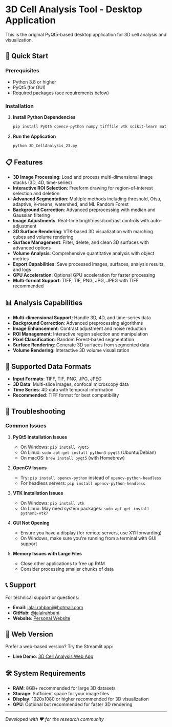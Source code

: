 # 3D Cell Analysis Tool - Desktop Application

This is the original PyQt5-based desktop application for 3D cell analysis and visualization.

## 🚀 Quick Start

### Prerequisites
- Python 3.8 or higher
- PyQt5 (for GUI)
- Required packages (see requirements below)

### Installation

1. **Install Python Dependencies**
   ```bash
   pip install PyQt5 opencv-python numpy tifffile vtk scikit-learn matplotlib scipy
   ```

2. **Run the Application**
   ```bash
   python 3D_CellAnalysis_23.py
   ```

## 📋 Features

- **3D Image Processing**: Load and process multi-dimensional image stacks (3D, 4D, time-series)
- **Interactive ROI Selection**: Freeform drawing for region-of-interest selection and deletion
- **Advanced Segmentation**: Multiple methods including threshold, Otsu, adaptive, K-means, watershed, and ML Random Forest
- **Background Correction**: Advanced preprocessing with median and Gaussian filtering
- **Image Adjustments**: Real-time brightness/contrast controls with auto-adjustment
- **3D Surface Rendering**: VTK-based 3D visualization with marching cubes and volume rendering
- **Surface Management**: Filter, delete, and clean 3D surfaces with advanced options
- **Volume Analysis**: Comprehensive quantitative analysis with object metrics
- **Export Capabilities**: Save processed images, surfaces, analysis results, and logs
- **GPU Acceleration**: Optional GPU acceleration for faster processing
- **Multi-format Support**: TIFF, TIF, PNG, JPG, JPEG with TIFF recommended

## 📊 Analysis Capabilities

- **Multi-dimensional Support**: Handle 3D, 4D, and time-series data
- **Background Correction**: Advanced preprocessing algorithms
- **Image Enhancement**: Contrast adjustment and noise reduction
- **ROI Management**: Interactive region selection and manipulation
- **Pixel Classification**: Random Forest-based segmentation
- **Surface Rendering**: Generate 3D surfaces from segmented data
- **Volume Rendering**: Interactive 3D volume visualization

## 📁 Supported Data Formats

- **Input Formats**: TIFF, TIF, PNG, JPG, JPEG
- **3D Data**: Multi-slice images, confocal microscopy data
- **Time Series**: 4D data with temporal information
- **Recommended**: TIFF format for best compatibility

## 🔧 Troubleshooting

### Common Issues

1. **PyQt5 Installation Issues**
   - On Windows: `pip install PyQt5`
   - On Linux: `sudo apt-get install python3-pyqt5` (Ubuntu/Debian)
   - On macOS: `brew install pyqt5` (with Homebrew)

2. **OpenCV Issues**
   - Try: `pip install opencv-python` instead of `opencv-python-headless`
   - For headless servers: `pip install opencv-python-headless`

3. **VTK Installation Issues**
   - On Windows: `pip install vtk`
   - On Linux: May need system packages: `sudo apt-get install python3-vtk7`

4. **GUI Not Opening**
   - Ensure you have a display (for remote servers, use X11 forwarding)
   - On Windows, make sure you're running from a terminal with GUI support

5. **Memory Issues with Large Files**
   - Close other applications to free up RAM
   - Consider processing smaller chunks of data

## 📞 Support

For technical support or questions:
- **Email**: jalal.rahbani@hotmail.com
- **GitHub**: [@jalalrahbani](https://github.com/jalalrahbani)
- **Website**: [Personal Website](https://jalalrahbani.github.io/-jalal-website/)

## 🔄 Web Version

Prefer a web-based version? Try the Streamlit app:
- **Live Demo**: [3D Cell Analysis Web App](https://3d-tool-jalal-jalalrahbani.streamlit.app)

## 🛠️ System Requirements

- **RAM**: 8GB+ recommended for large 3D datasets
- **Storage**: Sufficient space for your image files
- **Display**: 1920x1080 or higher recommended for 3D visualization
- **GPU**: Optional but recommended for faster 3D rendering

---

*Developed with ❤️ for the research community* 